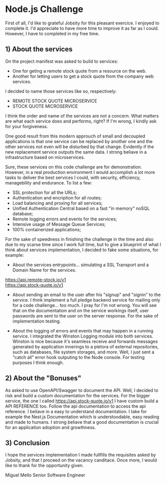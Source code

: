 # Node.js Challenge

First of all, I'd like to grateful Jobsity for this pleasant exercice. I enjoyed to complete it. I'd appreciate to have more time to improve it as far as I could. However, I have to completed in my free time. 

## 1) About the services

On the project manifest was asked to build to services: 

- One for geting a remote stock quote from a resource on the web. 
- Another for letting users to get a stock quote from the company web services.

I decided to name those services like so, respectively:

- REMOTE STOCK QUOTE MICROSERVICE
- STOCK QUOTE MICROSERVICE

I think the order and name of the services are not a concern. What matters are what each service does and performs, right? If I'm wrong, I kindly ask for your forgiveness.

One good result from this modern approuch of small and decoupled applications is that one service can be replaced by another one and the other services not even will be disturbed by that change. Evidently if the new replacement service outputs the same data. I strong beliave in a infrastructure based on microservices. 

Sure, these services on this code challenge are for demonstration. However, in a real production environment I would accomplish a lot more tasks to deliver the best services I could, with security, efficiency, managebility and endurance. To list  a few:

* SSL protection for all the URLs;
* Authentication and encription for all routes;
* Load balancing and proxing for all services;
* Unified Authentication Central based on a fast "in memory" noSQL database;
* Remote logging errors and events for the services;
* Intensive usage of Message Queue Services;
* 100% containerized applications;

For the sake of speedness in finishing the challenge in the time and also due to my scarse time since I work full time, but to give a blueprint of what I think about services implementation, I decided to fake some situations, for example: 

* About the services entrypoints... simulating a SSL Transport and a Domain Name for the services.

https://api.remote-stock.io/v1<br>
https://api.stock-quote.io/v1

* About sending an email to the user after his "signup" and "signin" to the service. I think implement a full pledge backend service for mailing only for a code challenge... too much. I pray for I'm not wrong. You will see that on the documentation and on the service workings itself, user passwords are sent to the user on the server response. For the sake of implementation testing.

* About the logging of errors and events that may happen in a running service. I integrated the Winston Logging module into both services. Winston is nice because it's seamless receive and forwards messages generated by application innerings to a pletora of external repositories, such as databases, file system storages, and more. Well, I just sent a "catch all" error hook outputing to the Node console. For testing purposes I think enough. 

## 2) About the "Bonuses"

As asked to use OpenAPI/Swagger to document the API. Well, I decided to risk and build a custom documentation for the services. For the bigger service, the one I called https://api.stock-quote.io/v1 I have custom build a API REFERENCE too. Follow the api documentation to access the api reference. I beliave in a easy to understand documentation. I take for example the Nest.js Documentation which is understoodable, easy reading and made to humans. I strong beliave that a good documentation is crucial for an application adoption and growthness. 

## 3) Conclusion

I hope the services implementation I made fullfills the requisites asked by Jobsity, and that I proceed on the vacancy canditace. Once more, I would like to thank for the opportunity given. 

Miguel Mello
Senior Software Engineer


